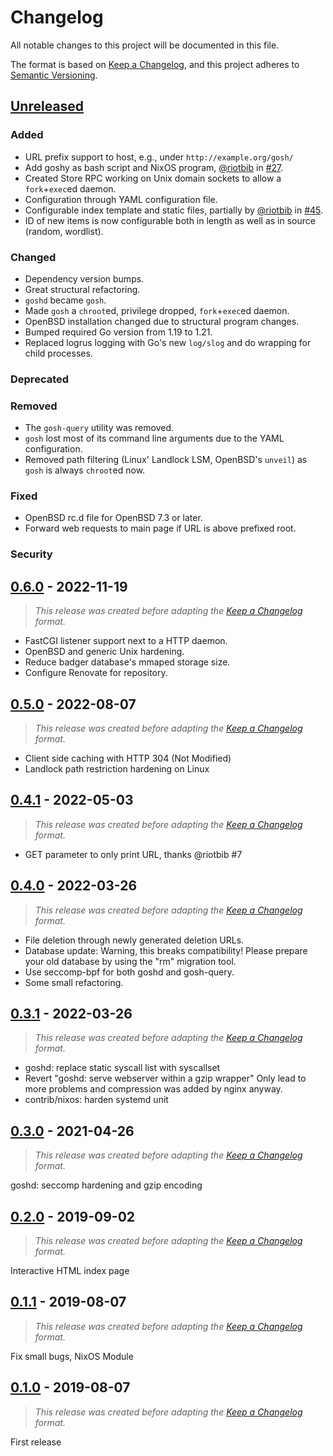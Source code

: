 # Changelog
All notable changes to this project will be documented in this file.

The format is based on [Keep a Changelog][keep-a-changelog], and this project adheres to [Semantic Versioning][semantic-versioning].

<!--
Please keep the text width at 72 chars for easy copying into git tags.


Types of changes:

- Added       for new features.
- Changed     for changes in existing functionality.
- Deprecated  for soon-to-be removed features.
- Removed     for now removed features.
- Fixed       for any bug fixes.
- Security    in case of vulnerabilities
-->

## [Unreleased]
### Added
- URL prefix support to host, e.g., under `http://example.org/gosh/`
- Add goshy as bash script and NixOS program, [@riotbib](https://github.com/riotbib) in [#27](https://github.com/oxzi/gosh/pull/27).
- Created Store RPC working on Unix domain sockets to allow a `fork`+`exec`ed daemon.
- Configuration through YAML configuration file.
- Configurable index template and static files, partially by [@riotbib](https://github.com/riotbib) in [#45](https://github.com/oxzi/gosh/pull/45).
- ID of new items is now configurable both in length as well as in source (random, wordlist).

### Changed
- Dependency version bumps.
- Great structural refactoring.
- `goshd` became `gosh`.
- Made `gosh` a `chroot`ed, privilege dropped, `fork`+`exec`ed daemon.
- OpenBSD installation changed due to structural program changes.
- Bumped required Go version from 1.19 to 1.21.
- Replaced logrus logging with Go's new `log/slog` and do wrapping for child processes.

### Deprecated
### Removed
- The `gosh-query` utility was removed.
- `gosh` lost most of its command line arguments due to the YAML configuration.
- Removed path filtering (Linux' Landlock LSM, OpenBSD's `unveil`) as `gosh` is always `chroot`ed now.

### Fixed
- OpenBSD rc.d file for OpenBSD 7.3 or later.
- Forward web requests to main page if URL is above prefixed root.

### Security


## [0.6.0] - 2022-11-19
> _This release was created before adapting the [Keep a Changelog][keep-a-changelog] format._

- FastCGI listener support next to a HTTP daemon.
- OpenBSD and generic Unix hardening.
- Reduce badger database's mmaped storage size.
- Configure Renovate for repository.


## [0.5.0] - 2022-08-07
> _This release was created before adapting the [Keep a Changelog][keep-a-changelog] format._

- Client side caching with HTTP 304 (Not Modified)
- Landlock path restriction hardening on Linux


## [0.4.1] - 2022-05-03
> _This release was created before adapting the [Keep a Changelog][keep-a-changelog] format._

- GET parameter to only print URL, thanks @riotbib #7


## [0.4.0] - 2022-03-26
> _This release was created before adapting the [Keep a Changelog][keep-a-changelog] format._

- File deletion through newly generated deletion URLs.
- Database update: Warning, this breaks compatibility! Please prepare
  your old database by using the "rm" migration tool.
- Use seccomp-bpf for both goshd and gosh-query.
- Some small refactoring.


## [0.3.1] - 2022-03-26
> _This release was created before adapting the [Keep a Changelog][keep-a-changelog] format._

- goshd: replace static syscall list with syscallset
- Revert "goshd: serve webserver within a gzip wrapper"
  Only lead to more problems and compression was added by nginx anyway.
- contrib/nixos: harden systemd unit


## [0.3.0] - 2021-04-26
> _This release was created before adapting the [Keep a Changelog][keep-a-changelog] format._

goshd: seccomp hardening and gzip encoding


## [0.2.0] - 2019-09-02
> _This release was created before adapting the [Keep a Changelog][keep-a-changelog] format._

Interactive HTML index page


## [0.1.1] - 2019-08-07
> _This release was created before adapting the [Keep a Changelog][keep-a-changelog] format._

Fix small bugs, NixOS Module


## [0.1.0] - 2019-08-07
> _This release was created before adapting the [Keep a Changelog][keep-a-changelog] format._

First release


[keep-a-changelog]: https://keepachangelog.com/en/1.1.0/
[semantic-versioning]: https://semver.org/spec/v2.0.0.html

[0.1.0]: https://github.com/oxzi/gosh/releases/tag/v0.1.0
[0.1.1]: https://github.com/oxzi/gosh/compare/v0.1.0...v0.1.1
[0.2.0]: https://github.com/oxzi/gosh/compare/v0.1.1...v0.2.0
[0.3.0]: https://github.com/oxzi/gosh/compare/v0.2.0...v0.3.0
[0.3.1]: https://github.com/oxzi/gosh/compare/v0.3.0...v0.3.1
[0.4.0]: https://github.com/oxzi/gosh/compare/v0.3.1...v0.4.0
[0.4.1]: https://github.com/oxzi/gosh/compare/v0.4.0...v0.4.1
[0.5.0]: https://github.com/oxzi/gosh/compare/v0.4.1...v0.5.0
[0.6.0]: https://github.com/oxzi/gosh/compare/v0.5.0...v0.6.0
[Unreleased]: https://github.com/oxzi/gosh/compare/v0.6.0...main
